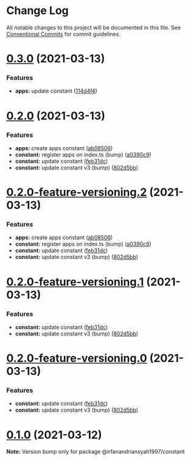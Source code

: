# Change Log

All notable changes to this project will be documented in this file.
See [Conventional Commits](https://conventionalcommits.org) for commit guidelines.

# [0.3.0](https://github.com/irfanandriansyah1997/lerna/compare/@irfanandriansyah1997/constant@0.2.0...@irfanandriansyah1997/constant@0.3.0) (2021-03-13)


### Features

* **apps:** update constant ([114d4f4](https://github.com/irfanandriansyah1997/lerna/commit/114d4f459f1cd7efd5af1ac3cd8cddf62d1b4875))





# [0.2.0](https://github.com/irfanandriansyah1997/lerna/compare/@irfanandriansyah1997/constant@0.1.0...@irfanandriansyah1997/constant@0.2.0) (2021-03-13)


### Features

* **apps:** create apps constant ([ab08506](https://github.com/irfanandriansyah1997/lerna/commit/ab08506f1f5bce8f7c6c855bec34e5ce052eaf28))
* **constant:** register apps on index.ts (bump) ([a0390c9](https://github.com/irfanandriansyah1997/lerna/commit/a0390c91d8418e355ee43f12fda53774a2c3b535))
* **constant:** update constant ([feb31dc](https://github.com/irfanandriansyah1997/lerna/commit/feb31dc4462b5e8de0b62c0530d59be69a33a27d))
* **constant:** update constant v3 (bump) ([802d5bb](https://github.com/irfanandriansyah1997/lerna/commit/802d5bbcbc4443e036ab974106758f9299347196))





# [0.2.0-feature-versioning.2](https://github.com/irfanandriansyah1997/lerna/compare/@irfanandriansyah1997/constant@0.1.0...@irfanandriansyah1997/constant@0.2.0-feature-versioning.2) (2021-03-13)


### Features

* **apps:** create apps constant ([ab08506](https://github.com/irfanandriansyah1997/lerna/commit/ab08506f1f5bce8f7c6c855bec34e5ce052eaf28))
* **constant:** register apps on index.ts (bump) ([a0390c9](https://github.com/irfanandriansyah1997/lerna/commit/a0390c91d8418e355ee43f12fda53774a2c3b535))
* **constant:** update constant ([feb31dc](https://github.com/irfanandriansyah1997/lerna/commit/feb31dc4462b5e8de0b62c0530d59be69a33a27d))
* **constant:** update constant v3 (bump) ([802d5bb](https://github.com/irfanandriansyah1997/lerna/commit/802d5bbcbc4443e036ab974106758f9299347196))





# [0.2.0-feature-versioning.1](https://github.com/irfanandriansyah1997/lerna/compare/@irfanandriansyah1997/constant@0.1.0...@irfanandriansyah1997/constant@0.2.0-feature-versioning.1) (2021-03-13)


### Features

* **constant:** update constant ([feb31dc](https://github.com/irfanandriansyah1997/lerna/commit/feb31dc4462b5e8de0b62c0530d59be69a33a27d))
* **constant:** update constant v3 (bump) ([802d5bb](https://github.com/irfanandriansyah1997/lerna/commit/802d5bbcbc4443e036ab974106758f9299347196))





# [0.2.0-feature-versioning.0](https://github.com/irfanandriansyah1997/lerna/compare/@irfanandriansyah1997/constant@0.1.0...@irfanandriansyah1997/constant@0.2.0-feature-versioning.0) (2021-03-13)


### Features

* **constant:** update constant ([feb31dc](https://github.com/irfanandriansyah1997/lerna/commit/feb31dc4462b5e8de0b62c0530d59be69a33a27d))
* **constant:** update constant v3 (bump) ([802d5bb](https://github.com/irfanandriansyah1997/lerna/commit/802d5bbcbc4443e036ab974106758f9299347196))





# [0.1.0](https://github.com/irfanandriansyah1997/lerna/compare/@irfanandriansyah1997/constant@0.0.4-feature-versioning.0...@irfanandriansyah1997/constant@0.1.0) (2021-03-12)

**Note:** Version bump only for package @irfanandriansyah1997/constant
